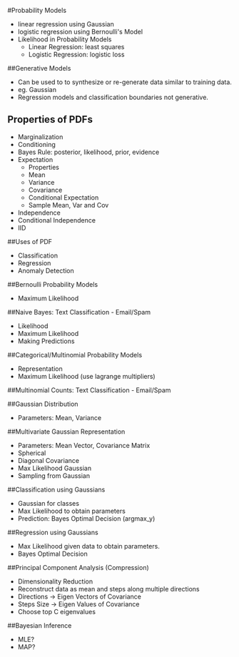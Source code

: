 #Probability Models
- linear regression using Gaussian
- logistic regression using Bernoulli's Model
- Likelihood in Probability Models
  - Linear Regression: least squares
  - Logistic Regression: logistic loss

##Generative Models
- Can be used to to synthesize or re-generate data similar to training data.
- eg. Gaussian
- Regression models and classification boundaries not generative.

## Properties of PDFs
- Marginalization
- Conditioning
- Bayes Rule: posterior, likelihood, prior, evidence
- Expectation
  - Properties
  - Mean
  - Variance
  - Covariance
  - Conditional Expectation
  - Sample Mean, Var and Cov
- Independence
- Conditional Independence
- IID

##Uses of PDF
- Classification
- Regression
- Anomaly Detection

##Bernoulli Probability Models
- Maximum Likelihood

##Naive Bayes: Text Classification - Email/Spam
- Likelihood
- Maximum Likelihood
- Making Predictions

##Categorical/Multinomial Probability Models
- Representation
- Maximum Likelihood (use lagrange multipliers)

##Multinomial Counts: Text Classification - Email/Spam

##Gaussian Distribution
- Parameters: Mean, Variance

##Multivariate Gaussian Representation
- Parameters: Mean Vector, Covariance Matrix
- Spherical
- Diagonal Covariance
- Max Likelihood Gaussian
- Sampling from Gaussian

##Classification using Gaussians
- Gaussian for classes
- Max Likelihood to obtain parameters
- Prediction: Bayes Optimal Decision (argmax_y)

##Regression using Gaussians
- Max Likelihood given data to obtain parameters.
- Bayes Optimal Decision

##Principal Component Analysis (Compression)
- Dimensionality Reduction
- Reconstruct data as mean and steps along multiple directions
- Directions -> Eigen Vectors of Covariance
- Steps Size -> Eigen Values of Covariance
- Choose top C eigenvalues 
 
##Bayesian Inference
- MLE?
- MAP?

